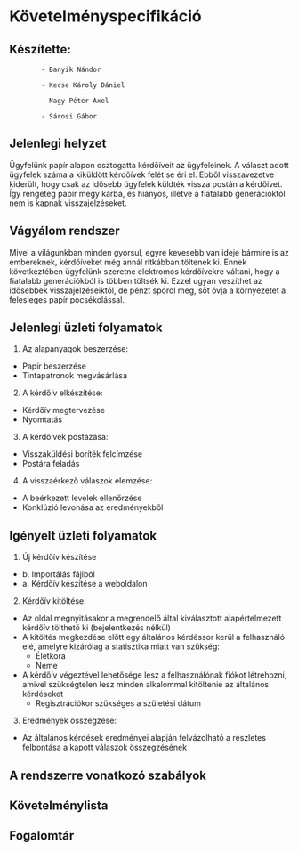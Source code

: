 # Követelményspecifikáció

## Készítette: 
            - Banyik Nándor

            - Kecse Károly Dániel
            
            - Nagy Péter Axel
           
            - Sárosi Gábor
## Jelenlegi helyzet
Ügyfelünk papír alapon osztogatta kérdőíveit az ügyfeleinek. A választ adott ügyfelek száma a kiküldött kérdőívek felét se éri el. Ebből visszavezetve kiderült, hogy csak az idősebb ügyfelek küldték vissza postán a kérdőívet. Így rengeteg papír megy kárba, és hiányos, illetve a fiatalabb generációktól nem is kapnak visszajelzéseket.
## Vágyálom rendszer
Mivel a világunkban minden gyorsul, egyre kevesebb van ideje bármire is az embereknek, kérdőíveket még annál ritkábban töltenek ki. Ennek következtében ügyfelünk szeretne elektromos kérdőívekre váltani, hogy a fiatalabb generációkból is többen töltsék ki. Ezzel ugyan veszíthet az idősebbek visszajelzéseiktől, de pénzt spórol meg, sőt óvja a környezetet a felesleges papír pocsékolással.
## Jelenlegi üzleti folyamatok

 1. Az alapanyagok beszerzése:
  - Papír beszerzése
  - Tintapatronok megvásárlása
 2. A kérdőív elkészítése:
  - Kérdőív megtervezése
  - Nyomtatás
 3. A kérdőívek postázása:
  - Visszaküldési boríték felcímzése
  - Postára feladás
 4. A visszaérkező válaszok elemzése:
  - A beérkezett levelek ellenőrzése
  - Konklúzió levonása az eredményekből


## Igényelt üzleti folyamatok
 1. Új kérdőív készítése
  - b. Importálás fájlból
  - a. Kérdőív készítése a weboldalon
 2. Kérdőív kitöltése:
  - Az oldal megnyitásakor a megrendelő által kiválasztott alapértelmezett kérdőív tölthető ki (bejelentkezés nélkül)
  - A kitöltés megkezdése előtt egy általános kérdéssor kerül a felhasználó elé, amelyre kizárólag a statisztika miatt van szükség:
    - Életkora
    - Neme
  - A kérdőív végeztével lehetősége lesz a felhasználónak fiókot létrehozni, amivel szükségtelen lesz minden alkalommal kitöltenie az általános kérdéseket
    - Regisztrációkor szükséges a születési dátum         
 3. Eredmények összegzése:
  - Az általános kérdések eredményei alapján felvázolható a részletes felbontása a kapott válaszok összegzésének



## A rendszerre vonatkozó szabályok

## Követelménylista

## Fogalomtár 

